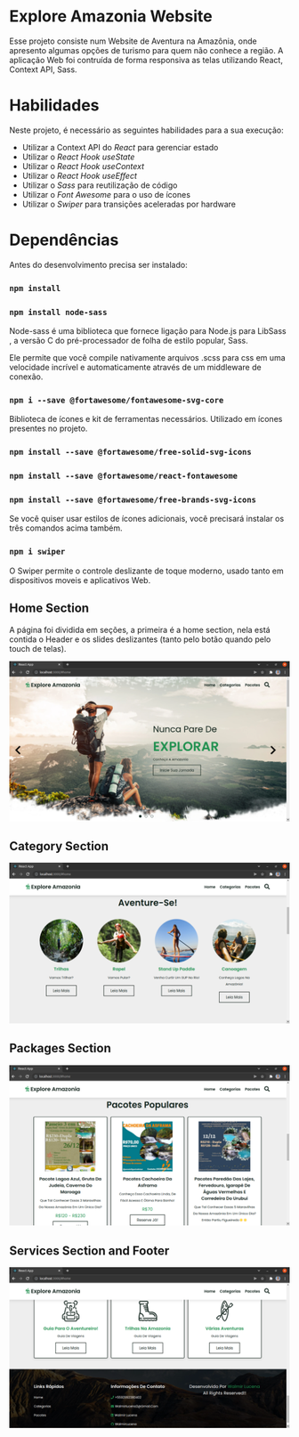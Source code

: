 # Explore Amazonia Website

Esse projeto consiste num Website de Aventura na Amazônia, onde apresento algumas opções de turismo para quem não conhece a região. A aplicação Web foi contruída de forma responsiva as telas utilizando React, Context API, Sass. 


# Habilidades

Neste projeto, é necessário as seguintes habilidades para a sua execução:

  - Utilizar a Context API do _React_ para gerenciar estado
  - Utilizar o _React Hook useState_
  - Utilizar o _React Hook useContext_
  - Utilizar o _React Hook useEffect_
  - Utilizar o _Sass_ para reutilização de código
  - Utilizar o _Font Awesome_ para o uso de ícones
  - Utilizar o _Swiper_ para transições aceleradas por hardware


# Dependências

Antes do desenvolvimento precisa ser instalado:

### `npm install`

### `npm install node-sass`

Node-sass é uma biblioteca que fornece ligação para Node.js para LibSass , a versão C do pré-processador de folha de estilo popular, Sass.

Ele permite que você compile nativamente arquivos .scss para css em uma velocidade incrível e automaticamente através de um middleware de conexão.

### `npm i --save @fortawesome/fontawesome-svg-core`

Biblioteca de ícones e kit de ferramentas necessários. Utilizado em ícones presentes no projeto.

### `npm install --save @fortawesome/free-solid-svg-icons`

### `npm install --save @fortawesome/react-fontawesome`

### `npm install --save @fortawesome/free-brands-svg-icons`

Se você quiser usar estilos de ícones adicionais, você precisará instalar os três comandos acima também.

### `npm i swiper`

O Swiper permite o controle deslizante de toque moderno, usado tanto em dispositivos moveis e aplicativos Web.

## Home Section

A página foi dividida em seções, a primeira é a home section, nela está contida o Header e os slides deslizantes (tanto pelo botão quando pelo touch de telas).

![Home Section](src/images/capture1.png "Home Section")

## Category Section

![Category Section](src/images/capture2.png "Category Section")

## Packages Section

![Packages Section](src/images/capture3.png "Packages Section")

## Services Section and Footer

![Services Section](src/images/capture4.png "Services Section")